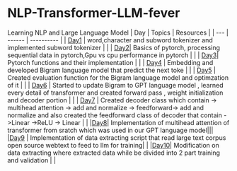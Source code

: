 # NLP-Transformer-LLM-fever
Learning NLP and Large Language Model 
| Day | Topics | Resources |
| --- | ------ | ---------- |
| [Day1](https://github.com/Utshav-paudel/NLP-Transformer-LLM-fever/tree/d04a964a68eac124141649a6ee17b5b366c798bd/LLM_from_scratch/day1) | word,character and subword tokenizer and implemented subword tokenizer |           | 
| [Day2](https://github.com/Utshav-paudel/NLP-Transformer-LLM-fever/tree/d256cc1d35f0e34d5aa1aab6cd51f116dd8287b9/LLM_from_scratch/day2)| Basics of pytorch, processing sequential data in pytorch,Gpu vs cpu performance in pytorch |  |
| [Day3](https://github.com/Utshav-paudel/NLP-Transformer-LLM-fever/tree/d18231ef652e7b22e43ce7f1b3cd869a447da832/LLM_from_scratch/day3)| Pytorch functions and their implementation |  |
| [Day4](https://github.com/Utshav-paudel/NLP-Transformer-LLM-fever/tree/7cd0867079b87b7f3d8aeddb9bd08f6b2d68a5f5/LLM_from_scratch/day4) | Embedding and developed Bigram language model that predict the next toke | |
| [Day5](https://github.com/Utshav-paudel/NLP-Transformer-LLM-fever/tree/dbf245446a69abc335cc61945c38e837aa8e0ecf/LLM_from_scratch/day5) | Created evaluation function for the Bigram language model and optimzation of it | |
| [Day6](https://github.com/Utshav-paudel/NLP-Transformer-LLM-fever/tree/47d09f69e3418b0a8932fef92a20c515f9860f2f/LLM_from_scratch/day6) | Started to update Bigram to GPT language model , learned every detail of transformer and created forward pass , weight initialization and decoder portion  | |
| [Day7](https://github.com/Utshav-paudel/NLP-Transformer-LLM-fever/tree/ad114fad69ef9f511dfde64d730d3d7d863bc458/LLM_from_scratch/day7) | Created decoder class which contain -> multihead attention -> add and normalize -> feedforward-> add and normalize and also created the feedforward class of decoder that contain  ->Linear ->ReLU -> Linear | |
|[Day8](https://github.com/Utshav-paudel/NLP-Transformer-LLM-fever/tree/ad114fad69ef9f511dfde64d730d3d7d863bc458/LLM_from_scratch/day8)| Implementation of multihead attention of transformer from sratch which was used in our GPT language model|||
|[Day9](https://github.com/Utshav-paudel/NLP-Transformer-LLM-fever/tree/31cff1117b5a7a3b127f743af06e407a6e251ad1/LLM_from_scratch/day9) |  Implementation of data extracting script that read  large text corpus open source webtext to feed to llm for training| |
|[Day10](https://github.com/Utshav-paudel/NLP-Transformer-LLM-fever/tree/e31c9590855372c01e2759fb5e0b074b76e9f8af/LLM_from_scratch/day10)| Modification on data extracting where extracted data while be divided into 2 part training and validation | |
